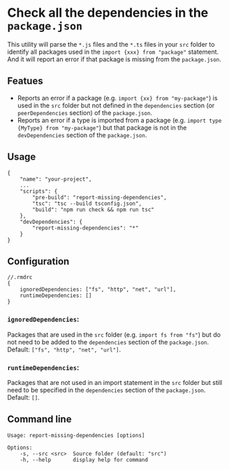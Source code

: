 # Check all the dependencies in the `package.json`
This utility will parse the `*.js` files and the `*.ts` files in your `src` folder to identify all packages used in the `import {xxx} from "package"` statement. And it will report an error if that package is missing from the `package.json`.

## Featues
 - Reports an error if a package (e.g. `import {xx} from "my-package"`) is used in the `src` folder but not defined in the `dependencies` section (or `peerDependencies` section) of the `package.json`.
 - Reports an error if a type is imported from a package (e.g. `import type {MyType} from "my-package"`) but that package is not in the `devDependencies` section of the `package.json`.
## Usage

    {
        "name": "your-project",
        ...
        "scripts": {
            "pre-build": "report-missing-dependencies",
            "tsc": "tsc --build tsconfig.json",
            "build": "npm run check && npm run tsc"
        },
        "devDependencies": {
            "report-missing-dependencies": "*"
        }
    }

## Configuration

    //.rmdrc
    {
        ignoredDependencies: ["fs", "http", "net", "url"],
        runtimeDependencies: []
    }

### `ignoredDependencies`:
Packages that are used in the `src` folder (e.g. `import fs from "fs"`) but do not need to be added to the `dependencies` section of the `package.json`.
Default: `["fs", "http", "net", "url"]`.

### `runtimeDependencies`:
Packages that are not used in an import statement in the `src` folder but still need to be specified in the `dependencies` section of the `package.json`.
Default: `[]`.


## Command line

    Usage: report-missing-dependencies [options]

    Options:
        -s, --src <src>  Source folder (default: "src")
        -h, --help       display help for command
